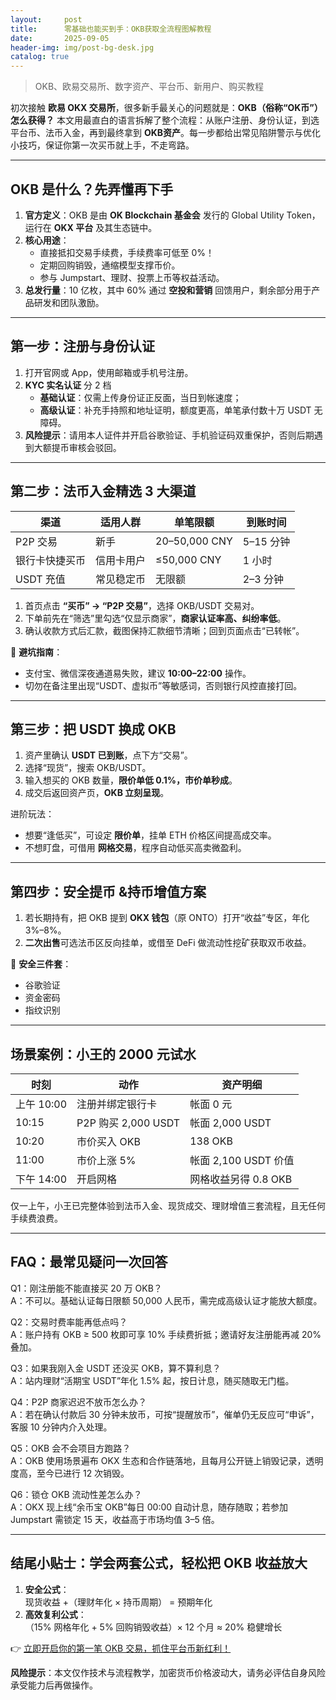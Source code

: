 ```yaml
---
layout:     post
title:      零基础也能买到手：OKB获取全流程图解教程
date:       2025-09-05
header-img: img/post-bg-desk.jpg
catalog: true
---
```


> OKB、欧易交易所、数字资产、平台币、新用户、购买教程

初次接触 **欧易 OKX 交易所**，很多新手最关心的问题就是：**OKB（俗称“OK币”）怎么获得？** 本文用最直白的语言拆解了整个流程：从账户注册、身份认证，到选平台币、法币入金，再到最终拿到 **OKB资产**。每一步都给出常见陷阱警示与优化小技巧，保证你第一次买币就上手，不走弯路。

---

## OKB 是什么？先弄懂再下手
1. **官方定义**：OKB 是由 **OK Blockchain 基金会** 发行的 Global Utility Token，运行在 **OKX 平台** 及其生态链中。
2. **核心用途**：
   * 直接抵扣交易手续费，手续费率可低至 0%！  
   * 定期回购销毁，通缩模型支撑币价。  
   * 参与 Jumpstart、理财、投票上币等权益活动。
3. **总发行量**：10 亿枚，其中 60% 通过 **空投和营销** 回馈用户，剩余部分用于产品研发和团队激励。

---

## 第一步：注册与身份认证
1. 打开官网或 App，使用邮箱或手机号注册。  
2. **KYC 实名认证** 分 2 档  
   - **基础认证**：仅需上传身份证正反面，当日到帐速度；  
   - **高级认证**：补充手持照和地址证明，额度更高，单笔承付数十万 USDT 无障碍。  
3. **风险提示**：请用本人证件并开启谷歌验证、手机验证码双重保护，否则后期遇到大额提币审核会驳回。

---

## 第二步：法币入金精选 3 大渠道

| 渠道 | 适用人群 | 单笔限额 | 到账时间 |
|---|---|---|---|
| P2P 交易 | 新手 | 20–50,000 CNY | 5–15 分钟 |
| 银行卡快捷买币 | 信用卡用户 | ≤50,000 CNY | 1 小时 |
| USDT 充值 | 常见稳定币 | 无限额 | 2–3 分钟 |

1. 首页点击 **“买币” → “P2P 交易”**，选择 OKB/USDT 交易对。  
2. 下单前先在“筛选”里勾选“仅显示商家”，**商家认证率高、纠纷率低**。  
3. 确认收款方式后汇款，截图保持汇款细节清晰；回到页面点击“已转帐”。  

🚩 **避坑指南**：  
* 支付宝、微信深夜通道易失败，建议 **10:00–22:00** 操作。  
* 切勿在备注里出现“USDT、虚拟币”等敏感词，否则银行风控直接打回。  

---

## 第三步：把 USDT 换成 OKB

1. 资产里确认 **USDT 已到账**，点下方“交易”。  
2. 选择“现货”，搜索 OKB/USDT。  
3. 输入想买的 OKB 数量，**限价单低 0.1%，市价单秒成**。  
4. 成交后返回资产页，**OKB 立刻呈现**。  

进阶玩法：  
* 想要“逢低买”，可设定 **限价单**，挂单 ETH 价格区间提高成交率。  
* 不想盯盘，可借用 **网格交易**，程序自动低买高卖微盈利。

---

## 第四步：安全提币 &持币增值方案
1. 若长期持有，把 OKB 提到 **OKX 钱包**（原 ONTO）打开“收益”专区，年化 3%–8%。  
2. **二次出售**可选法币区反向挂单，或借至 DeFi 做流动性挖矿获取双币收益。  

🔐 **安全三件套**：  
* 谷歌验证  
* 资金密码  
* 指纹识别  

---

## 场景案例：小王的 2000 元试水

| 时刻 | 动作 | 资产明细 |
|---|---|---|
| 上午 10:00 | 注册并绑定银行卡 | 帐面 0 元 |
| 10:15 | P2P 购买 2,000 USDT | 帐面 2,000 USDT |
| 10:20 | 市价买入 OKB | 138 OKB |
| 11:00 | 市价上涨 5% | 帐面 2,100 USDT 价值 |
| 下午 14:00 | 开启网格 | 网格收益另得 0.8 OKB |

仅一上午，小王已完整体验到法币入金、现货成交、理财增值三套流程，且无任何手续费浪费。

---

## FAQ：最常见疑问一次回答

Q1：刚注册能不能直接买 20 万 OKB？  
A：不可以。基础认证每日限额 50,000 人民币，需完成高级认证才能放大额度。

Q2：交易时费率能再低点吗？  
A：账户持有 OKB ≥ 500 枚即可享 10% 手续费折抵；邀请好友注册能再减 20% 叠加。

Q3：如果我刚入金 USDT 还没买 OKB，算不算利息？  
A：站内理财“活期宝 USDT”年化 1.5% 起，按日计息，随买随取无门槛。

Q4：P2P 商家迟迟不放币怎么办？  
A：若在确认付款后 30 分钟未放币，可按“提醒放币”，催单仍无反应可“申诉”，客服 10 分钟内介入处理。

Q5：OKB 会不会项目方跑路？  
A：OKB 使用场景遍布 OKX 生态和合作链落地，且每月公开链上销毁记录，透明度高，至今已进行 12 次销毁。

Q6：锁仓 OKB 流动性差怎么办？  
A：OKX 现上线“余币宝 OKB”每日 00:00 自动计息，随存随取；若参加 Jumpstart 需锁定 15 天，收益高于市场均值 3–5 倍。

---

## 结尾小贴士：学会两套公式，轻松把 OKB 收益放大
1. **安全公式**：  
   现货收益 +（理财年化 × 持币周期） = 预期年化  
2. **高效复利公式**：  
   （15% 网格年化 + 5% 回购销毁收益）× 12 个月 ≈ 20% 稳健增长

👉 [立即开启你的第一笔 OKB 交易，抓住平台币新红利！](https://okxdog.com/)

**风险提示**：本文仅作技术与流程教学，加密货币价格波动大，请务必评估自身风险承受能力后再做操作。
